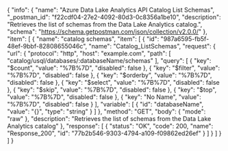 {
  "info": {
    "name": "Azure Data Lake Analytics API Catalog List Schemas",
    "_postman_id": "f22cdf04-27e2-4092-80d3-0c8356a1be10",
    "description": "Retrieves the list of schemas from the Data Lake Analytics catalog.",
    "schema": "https://schema.getpostman.com/json/collection/v2.0.0/"
  },
  "item": [
    {
      "name": "catalog schemas",
      "item": [
        {
          "id": "987a6595-fb5f-48ef-9bbf-82808655046c",
          "name": "Catalog_ListSchemas",
          "request": {
            "url": {
              "protocol": "http",
              "host": "example.com",
              "path": [
                "catalog/usql/databases/:databaseName/schemas"
              ],
              "query": [
                {
                  "key": "$count",
                  "value": "%7B%7D",
                  "disabled": false
                },
                {
                  "key": "$filter",
                  "value": "%7B%7D",
                  "disabled": false
                },
                {
                  "key": "$orderby",
                  "value": "%7B%7D",
                  "disabled": false
                },
                {
                  "key": "$select",
                  "value": "%7B%7D",
                  "disabled": false
                },
                {
                  "key": "$skip",
                  "value": "%7B%7D",
                  "disabled": false
                },
                {
                  "key": "$top",
                  "value": "%7B%7D",
                  "disabled": false
                },
                {
                  "key": "No Name",
                  "value": "%7B%7D",
                  "disabled": false
                }
              ],
              "variable": [
                {
                  "id": "databaseName",
                  "value": "{}",
                  "type": "string"
                }
              ]
            },
            "method": "GET",
            "body": {
              "mode": "raw"
            },
            "description": "Retrieves the list of schemas from the Data Lake Analytics catalog"
          },
          "response": [
            {
              "status": "OK",
              "code": 200,
              "name": "Response_200",
              "id": "77b2b546-9303-4794-a109-f09862ed26ef"
            }
          ]
        }
      ]
    }
  ]
}